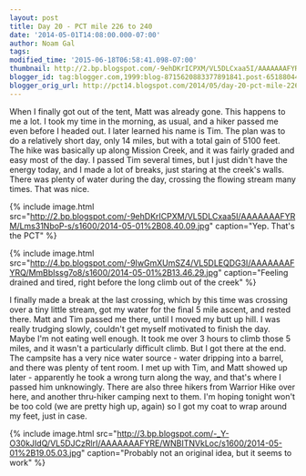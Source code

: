 ```yaml
---
layout: post
title: Day 20 - PCT mile 226 to 240
date: '2014-05-01T14:08:00.000-07:00'
author: Noam Gal
tags:
modified_time: '2015-06-18T06:58:41.098-07:00'
thumbnail: http://2.bp.blogspot.com/-9ehDKrICPXM/VL5DLCxaa5I/AAAAAAAFYRM/Lms31NboP-s/s72-c/2014-05-01%2B08.40.09.jpg
blogger_id: tag:blogger.com,1999:blog-8715620883377891841.post-6518804499382004976
blogger_orig_url: http://pct14.blogspot.com/2014/05/day-20-pct-mile-226-to-240.html
---
```

When I finally got out of the tent, Matt was already gone. This happens to me a lot. I took my time in the morning, as usual, and a hiker passed me even before I headed out. I later learned his name is Tim. The plan was to do a relatively short day, only 14 miles, but with a total gain of 5100 feet. The hike was basically up along Mission Creek, and it was fairly graded and easy most of the day. I passed Tim several times, but I just didn't have the energy today, and I made a lot of breaks, just staring at the creek's walls. There was plenty of water during the day, crossing the flowing stream many times. That was nice.

{% include image.html src="http://2.bp.blogspot.com/-9ehDKrICPXM/VL5DLCxaa5I/AAAAAAAFYRM/Lms31NboP-s/s1600/2014-05-01%2B08.40.09.jpg" caption="Yep. That's the PCT" %}

{% include image.html src="http://4.bp.blogspot.com/-9IwGmXUmSZ4/VL5DLEQDG3I/AAAAAAAFYRQ/MmBbIssg7o8/s1600/2014-05-01%2B13.46.29.jpg" caption="Feeling drained and tired, right before the long climb out of the creek" %}

I finally made a break at the last crossing, which by this time was crossing over a tiny little stream, got my water for the final 5 mile ascent, and rested there. Matt and Tim passed me there, until I moved my butt up hill. I was really trudging slowly, couldn't get myself motivated to finish the day. Maybe I'm not eating well enough. It took me over 3 hours to climb those 5 miles, and it wasn't a particularly difficult climb. But I got there at the end. The campsite has a very nice water source - water dripping into a barrel, and there was plenty of tent room. I met up with Tim, and Matt showed up later - apparently he took a wrong turn along the way, and that's where I passed him unknowingly. There are also three hikers from Warrior Hike over here, and another thru-hiker camping next to them. I'm hoping tonight won't be too cold (we are pretty high up, again) so I got my coat to wrap around my feet, just in case.

{% include image.html src="http://3.bp.blogspot.com/-_Y-O30kJIdQ/VL5DJCzRlrI/AAAAAAAFYRE/WNBITNVkLoc/s1600/2014-05-01%2B19.05.03.jpg" caption="Probably not an original idea, but it seems to work" %}
